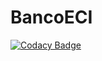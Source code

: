 # BancoECI

[![Codacy Badge](https://api.codacy.com/project/badge/Grade/24f32fe736bd4c1ca3546968282b1678)](https://app.codacy.com/gh/BancoIniciativasECI/BancoECI?utm_source=github.com&utm_medium=referral&utm_content=BancoIniciativasECI/BancoECI&utm_campaign=Badge_Grade_Dashboard)
